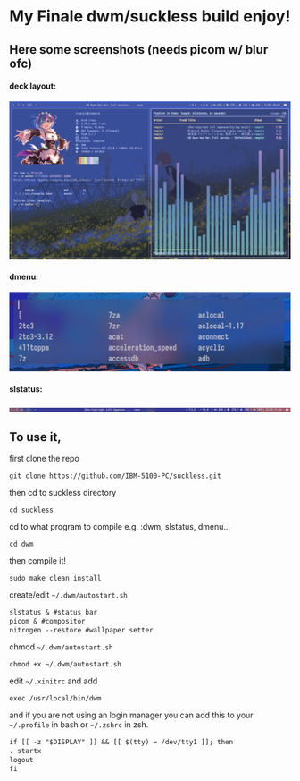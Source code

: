 # My Finale dwm/suckless build enjoy!

## Here some screenshots (needs picom w/ blur ofc) 
#### deck layout:
![deck layout](assets/2024-08-21_20-59.png)
#### dmenu:
![dmenu](assets/2024-08-22_20-45.png)
#### slstatus:
![slstatus](assets/clipboard.png)

## To use it,
first clone the repo
```
git clone https://github.com/IBM-5100-PC/suckless.git 
```
then cd to suckless directory
```
cd suckless
```
cd to what program to compile e.g. :dwm, slstatus, dmenu...
```
cd dwm
```
then compile it!
```
sudo make clean install
 ```
create/edit ```~/.dwm/autostart.sh```
```
slstatus & #status bar
picom & #compositor
nitrogen --restore #wallpaper setter
```
chmod ```~/.dwm/autostart.sh```
```
chmod +x ~/.dwm/autostart.sh
```
edit ```~/.xinitrc``` and add
```
exec /usr/local/bin/dwm
```
and if you are not using an login manager you can add this to your ```~/.profile``` in bash or ```~/.zshrc``` in zsh.
```
if [[ -z "$DISPLAY" ]] && [[ $(tty) = /dev/tty1 ]]; then
. startx
logout
fi
```


